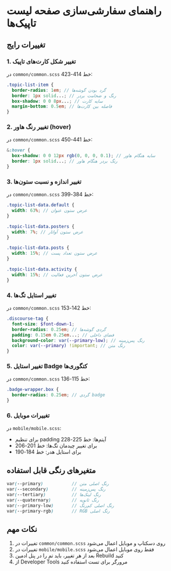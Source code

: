 # راهنمای سفارشی‌سازی صفحه لیست تاپیک‌ها

## تغییرات رایج

### 1. تغییر شکل کارت‌های تاپیک

در `common/common.scss` خط 414-423:

```scss
.topic-list-item {
  border-radius: 1em; // گرد بودن گوشه‌ها
  border: 1px solid...; // رنگ و ضخامت بردر
  box-shadow: 0 0 8px...; // سایه کارت
  margin-bottom: 0.5em; // فاصله بین کارت‌ها
}
```

### 2. تغییر رنگ هاور (hover)

در `common/common.scss` خط 441-450:

```scss
&:hover {
  box-shadow: 0 0 12px rgb(0, 0, 0, 0.1); // سایه هنگام هاور
  border: 1px solid...; // رنگ بردر هنگام هاور
}
```

### 3. تغییر اندازه و نسبت ستون‌ها

در `common/common.scss` خط 384-399:

```scss
.topic-list-data.default {
  width: 63%; // عرض ستون عنوان
}

.topic-list-data.posters {
  width: 7%; // عرض ستون آواتار
}

.topic-list-data.posts {
  width: 15%; // عرض ستون تعداد پست
}

.topic-list-data.activity {
  width: 15%; // عرض ستون آخرین فعالیت
}
```

### 4. تغییر استایل تگ‌ها

در `common/common.scss` خط 142-153:

```scss
.discourse-tag {
  font-size: $font-down-1;
  border-radius: 0.25em; // گردی گوشه‌ها
  padding: 0.15em 0.25em...; // فضای داخلی
  background-color: var(--primary-low); // رنگ پس‌زمینه
  color: var(--primary) !important; // رنگ متن
}
```

### 5. تغییر استایل Badge کتگوری‌ها

در `common/common.scss` خط 115-136:

```scss
.badge-wrapper.box {
  border-radius: 0.25em; // گردی badge
}
```

### 6. تغییرات موبایل

در `mobile/mobile.scss`:

- برای تنظیم padding آیتم‌ها: خط 225-228
- برای تغییر چیدمان تگ‌ها: خط 201-206
- برای استایل هدر: خط 184-190

## متغیرهای رنگی قابل استفاده

```scss
var(--primary)           // رنگ اصلی متن
var(--secondary)         // رنگ پس‌زمینه
var(--tertiary)          // رنگ لینک‌ها
var(--quaternary)        // رنگ ثانویه
var(--primary-low)       // رنگ اصلی کم‌رنگ
var(--primary-rgb)       // RGB رنگ اصلی
```

## نکات مهم

1. تغییرات در `common/common.scss` روی دسکتاپ و موبایل اعمال می‌شود
2. تغییرات در `mobile/mobile.scss` فقط روی موبایل اعمال می‌شود
3. بعد از هر تغییر، باید تم را در پنل ادمین Rebuild کنید
4. از Developer Tools مرورگر برای تست استفاده کنید

